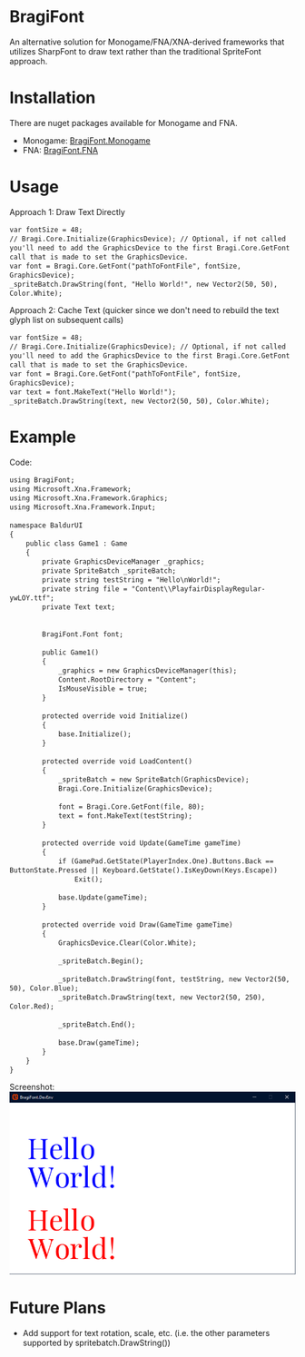 # BragiFont
An alternative solution for Monogame/FNA/XNA-derived frameworks that utilizes SharpFont to draw text rather than the traditional SpriteFont approach.

# Installation
There are nuget packages available for Monogame and FNA.
- Monogame: [BragiFont.Monogame](https://www.nuget.org/packages/BragiFont.Monogame/)
- FNA: [BragiFont.FNA](https://www.nuget.org/packages/BragiFont.FNA/)

# Usage
Approach 1: Draw Text Directly
```
var fontSize = 48;
// Bragi.Core.Initialize(GraphicsDevice); // Optional, if not called you'll need to add the GraphicsDevice to the first Bragi.Core.GetFont call that is made to set the GraphicsDevice.
var font = Bragi.Core.GetFont("pathToFontFile", fontSize, GraphicsDevice);
_spriteBatch.DrawString(font, "Hello World!", new Vector2(50, 50), Color.White);
```

Approach 2: Cache Text (quicker since we don't need to rebuild the text glyph list on subsequent calls)
```
var fontSize = 48;
// Bragi.Core.Initialize(GraphicsDevice); // Optional, if not called you'll need to add the GraphicsDevice to the first Bragi.Core.GetFont call that is made to set the GraphicsDevice.
var font = Bragi.Core.GetFont("pathToFontFile", fontSize, GraphicsDevice);
var text = font.MakeText("Hello World!");
_spriteBatch.DrawString(text, new Vector2(50, 50), Color.White);

```

# Example
Code:
```
using BragiFont;
using Microsoft.Xna.Framework;
using Microsoft.Xna.Framework.Graphics;
using Microsoft.Xna.Framework.Input;

namespace BaldurUI
{
    public class Game1 : Game
    {
        private GraphicsDeviceManager _graphics;
        private SpriteBatch _spriteBatch;
        private string testString = "Hello\nWorld!";
        private string file = "Content\\PlayfairDisplayRegular-ywLOY.ttf";
        private Text text;


        BragiFont.Font font;

        public Game1()
        {
            _graphics = new GraphicsDeviceManager(this);
            Content.RootDirectory = "Content";
            IsMouseVisible = true;
        }

        protected override void Initialize()
        {
            base.Initialize();
        }

        protected override void LoadContent()
        {
            _spriteBatch = new SpriteBatch(GraphicsDevice);
            Bragi.Core.Initialize(GraphicsDevice);

            font = Bragi.Core.GetFont(file, 80);
            text = font.MakeText(testString);
        }

        protected override void Update(GameTime gameTime)
        {
            if (GamePad.GetState(PlayerIndex.One).Buttons.Back == ButtonState.Pressed || Keyboard.GetState().IsKeyDown(Keys.Escape))
                Exit();

            base.Update(gameTime);
        }

        protected override void Draw(GameTime gameTime)
        {
            GraphicsDevice.Clear(Color.White);

            _spriteBatch.Begin();

            _spriteBatch.DrawString(font, testString, new Vector2(50, 50), Color.Blue);
            _spriteBatch.DrawString(text, new Vector2(50, 250), Color.Red);

            _spriteBatch.End();

            base.Draw(gameTime);
        }
    }
}

```

Screenshot:
![Screenshot](https://github.com/vonderborch/BragiFont/blob/master/Example.PNG?raw=true)


# Future Plans
- Add support for text rotation, scale, etc. (i.e. the other parameters supported by spritebatch.DrawString())
